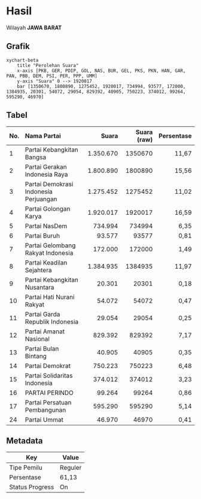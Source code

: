 # Hasil

Wilayah **JAWA BARAT**

## Grafik

```mermaid
xychart-beta
    title "Perolehan Suara"
    x-axis [PKB, GER, PDIP, GOL, NAS, BUR, GEL, PKS, PKN, HAN, GAR, PAN, PBB, DEM, PSI, PER, PPP, UMM]
    y-axis "Suara" 0 --> 1920017
    bar [1350670, 1800890, 1275452, 1920017, 734994, 93577, 172000, 1384935, 20301, 54072, 29054, 829392, 40905, 750223, 374012, 99264, 595290, 46970]
```

## Tabel

| No. | Nama Partai                           | Suara     | Suara (raw) | Persentase |
|:--- |:------------------------------------- | ---------:| -----------:| ----------:|
| 1   | Partai Kebangkitan Bangsa             | 1.350.670 | 1350670     | 11,67      |
| 2   | Partai Gerakan Indonesia Raya         | 1.800.890 | 1800890     | 15,56      |
| 3   | Partai Demokrasi Indonesia Perjuangan | 1.275.452 | 1275452     | 11,02      |
| 4   | Partai Golongan Karya                 | 1.920.017 | 1920017     | 16,59      |
| 5   | Partai NasDem                         | 734.994   | 734994      | 6,35       |
| 6   | Partai Buruh                          | 93.577    | 93577       | 0,81       |
| 7   | Partai Gelombang Rakyat Indonesia     | 172.000   | 172000      | 1,49       |
| 8   | Partai Keadilan Sejahtera             | 1.384.935 | 1384935     | 11,97      |
| 9   | Partai Kebangkitan Nusantara          | 20.301    | 20301       | 0,18       |
| 10  | Partai Hati Nurani Rakyat             | 54.072    | 54072       | 0,47       |
| 11  | Partai Garda Republik Indonesia       | 29.054    | 29054       | 0,25       |
| 12  | Partai Amanat Nasional                | 829.392   | 829392      | 7,17       |
| 13  | Partai Bulan Bintang                  | 40.905    | 40905       | 0,35       |
| 14  | Partai Demokrat                       | 750.223   | 750223      | 6,48       |
| 15  | Partai Solidaritas Indonesia          | 374.012   | 374012      | 3,23       |
| 16  | PARTAI PERINDO                        | 99.264    | 99264       | 0,86       |
| 17  | Partai Persatuan Pembangunan          | 595.290   | 595290      | 5,14       |
| 24  | Partai Ummat                          | 46.970    | 46970       | 0,41       |


## Metadata

| Key             | Value   |
| --------------- | ------- |
| Tipe Pemilu     | Reguler |
| Persentase      | 61,13   |
| Status Progress | On      |



